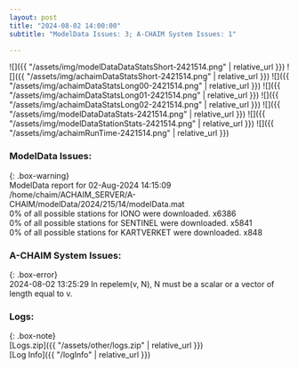 ```yaml
---
layout: post
title: "2024-08-02 14:00:00"
subtitle: "ModelData Issues: 3; A-CHAIM System Issues: 1"

---
```


![]({{ "/assets/img/modelDataDataStatsShort-2421514.png" | relative_url }})
![]({{ "/assets/img/achaimDataStatsShort-2421514.png" | relative_url }})
![]({{ "/assets/img/achaimDataStatsLong00-2421514.png" | relative_url }})
![]({{ "/assets/img/achaimDataStatsLong01-2421514.png" | relative_url }})
![]({{ "/assets/img/achaimDataStatsLong02-2421514.png" | relative_url }})
![]({{ "/assets/img/modelDataDataStats-2421514.png" | relative_url }})
![]({{ "/assets/img/modelDataStationStats-2421514.png" | relative_url }})
![]({{ "/assets/img/achaimRunTime-2421514.png" | relative_url }})


### ModelData Issues:  
  
{: .box-warning}  
 ModelData report for 02-Aug-2024 14:15:09   
 /home/chaim/ACHAIM_SERVER/A-CHAIM/modelData/2024/215/14/modelData.mat   
 0% of all possible stations for IONO were downloaded. x6386   
 0% of all possible stations for SENTINEL were downloaded. x5841   
 0% of all possible stations for KARTVERKET were downloaded. x848   
  
### A-CHAIM System Issues:  
  
{: .box-error}  
2024-08-02 13:25:29 In repelem(v, N), N must be a scalar or a vector of length equal to v.  

### Logs:  
  
{: .box-note}  
[Logs.zip]({{ "/assets/other/logs.zip" | relative_url }})  
[Log Info]({{ "/logInfo" | relative_url }})  
